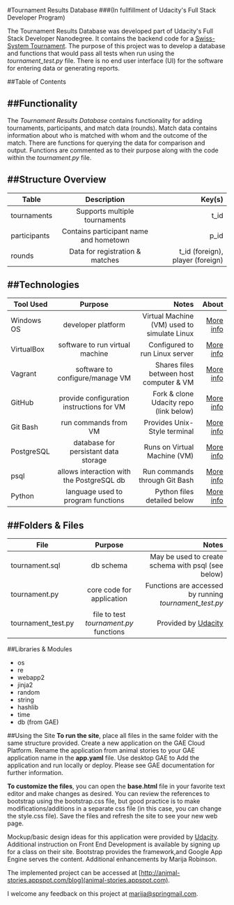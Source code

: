 #Tournament Results Database
###(In fullfillment of Udacity's Full Stack Developer Program)

The Tournament Results Database was developed part of Udacity's Full Stack Developer Nanodegree. It contains the backend code for a [Swiss-System Tournament](https://en.wikipedia.org/wiki/Swiss-system_tournament). The purpose of this project was to develop a database and functions that would pass all tests when run using the *tournament_test.py* file. There is no end user interface (UI) for the software for entering data or generating reports.

##Table of Contents



##Functionality
------------------------
The *Tournament Results Database* contains functionality for adding tournaments, participants, and match data (rounds). Match data contains information about who is matched with whom and the outcome of the match. There are functions for querying the data for comparison and output. Functions are commented as to their purpose along with the code within the *tournament.py* file.

##Structure Overview
------------------------

| Table         | Description                           | Key(s)                           |
| ------------- |:-------------------------------------:| --------------------------------:|
| tournaments   | Supports multiple tournaments         | t_id                             |
| participants  | Contains participant name and hometown| p_id                             |
| rounds        | Data for registration & matches       | t_id (foreign), player (foreign) |

##Technologies
------------------------

| Tool Used  | Purpose                                   | Notes                                       | About         |
| ---------- |:-----------------------------------------:|--------------------------------------------:| --------------:|
| Windows OS | developer platform                        | Virtual Machine (VM) used to simulate Linux | [More info](https://www.virtualbox.org/wiki/VirtualBox) |
| VirtualBox | software to run virtual machine           | Configured to run Linux server              | [More info](https://www.virtualbox.org/wiki/VirtualBox) |
| Vagrant    | software to configure/manage VM           | Shares files between host computer & VM     | [More info](https://www.vagrantup.com/about.html) |
| GitHub     | provide configuration instructions for VM | Fork & clone Udacity repo (link below)      | [More info](https://en.wikipedia.org/wiki/GitHub) |
| Git Bash   | run commands from VM                      | Provides Unix-Style terminal                | [More info](https://en.wikipedia.org/wiki/Bash_(Unix_shell)) |
| PostgreSQL | database for persistant data storage      | Runs on Virtual Machine (VM)                | [More info](https://www.postgresql.org/about/) |
| psql       | allows interaction with the PostgreSQL db | Run commands through Git Bash               | [More info](https://www.postgresql.org/about/) |
| Python     | language used to program functions        | Python files detailed below                 | [More info](https://www.python.org/about/) |

##Folders & Files
------------------------
| File               | Purpose                                | Notes                                       |
| ------------------ |:--------------------------------------:|--------------------------------------------:|
| tournament.sql     | db schema                              | May be used to create schema with psql (see below) |
| tournament.py      | core code for application              | Functions are accessed by running *tournament_test.py* |
| tournament_test.py | file to test *tournament.py* functions | Provided by [Udacity](http://www.udacity.com) |

##Libraries & Modules
* os
* re
* webapp2
* jinja2
* random
* string
* hashlib
* time
* db (from GAE)

##Using the Site
**To run the site**, place all files in the same folder with the same structure provided. Create a new application on the GAE Cloud Platform. Rename the application from animal stories to your GAE application name in the **app.yaml** file. Use desktop GAE to Add the application and run locally or deploy. Please see GAE documentation for further information.

**To customize the files**, you can open the **base.html** file in your favorite text editor and make changes as desired. You can review the references to bootstrap using the bootstrap.css file, but good practice is to make modifications/additions in a separate css file (in this case, you can change the style.css file). Save the files and refresh the site to see your new web page.

Mockup/basic design ideas for this application were provided by [Udacity](http://www.Udacity.com). Additional instruction on Front End Development is available by signing up for a class on their site. Bootstrap provides the framework,and Google App Engine serves the content. Additional enhancements by Marija Robinson.

The implemented project can be accessed at [http://animal-stories.appspot.com/blog](animal-stories.appspot.com).

I welcome any feedback on this project at marija@springmail.com.